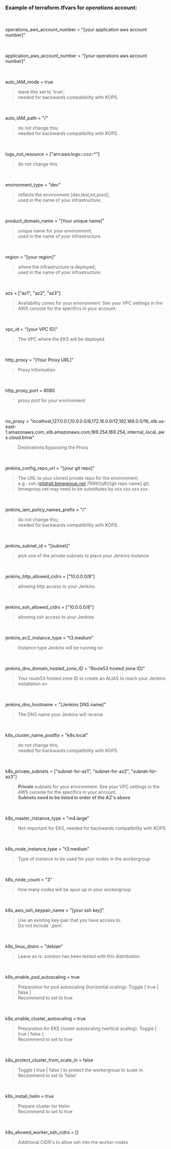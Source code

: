 ### Example of terraform.tfvars for *operations* account:


<br></br>
operations\_aws\_account\_number = "[your application aws account number]"

<br></br>
application\_aws\_account\_number = "[your operations aws account number]"

<br></br>
auto\_IAM\_mode = true  
> leave this set to 'true';  
> needed for backwards compatibility with KOPS.

<br></br>
auto\_IAM\_path = "/"
> do not change this;  
> needed for backwards compatibility with KOPS.

<br></br>
logs\_not\_resource = ["arn:aws:logs:*:*:ccc-*"]
> do not change this

<br></br>
environment\_type = "dev"
> reflects the environment [dev,test,int,prod];  
> used in the name of your infrastructure.

<br></br>
product\_domain\_name = "[Your unique name]"
> unique name for your environment;  
> used in the name of your infrastructure.

<br></br>
region = "[your region]"
> where the infrastructure is deployed;  
> used in the name of your infrastructure.

<br></br>
azs = ["az1", "az2", "az3"]
> Availability zones for your environment.  See your VPC settings in the AWS console for the specifics in your account. 

<br></br>
vpc\_id = "[your VPC ID]"  
> The VPC where the EKS will be deployed

<br></br>
http\_proxy = "[Your Proxy URL]"
> Proxy information

<br></br>
http\_proxy\_port = 8080
> proxy port for your environment

<br></br>
no\_proxy = "localhost,127.0.0.1,10.0.0.0/8,172.16.0.0/12,192.168.0.0/16,.elb.us-east-1.amazonaws.com,.elb.amazonaws.com,169.254.169.254,.internal,.local,.aws.cloud.bmw"
> Destinations bypassing the Proxy

<br></br>
jenkins\_config\_repo\_url = "[your git repo]"  
> The URL to your cloned private repo for the environment;  
> e.g.: ssh:/git@git.bmwgroup.net:7999/[q#]/[git repo name].git;  
> bmwgroup.net may need to be substitutes by xxx.xxx.xxx.xxx. 

<br></br>
jenkins\_iam\_policy\_names\_prefix = "/"
> do not change this;  
> needed for backwards compatibility with KOPS.

<br></br>
jenkins\_subnet\_id = "[subnet]"  
> pick one of the private subnets to place your Jenkins instance

<br></br>
jenkins\_http\_allowed\_cidrs = ["10.0.0.0/8"]  
> allowing http access to your Jenkins

<br></br>
jenkins\_ssh\_allowed\_cidrs = ["10.0.0.0/8"]  
> allowing ssh access to your Jenkins

<br></br>
jenkins\_ec2\_instance\_type = "t3.medium"  
> Instance type Jenkins will be running on

<br></br>
jenkins\_dns\_domain\_hosted\_zone\_ID = "Route53 hosted zone ID]"  
> Your route53 hosted zone ID to create an ALIAS to reach your Jenkins installation on

<br></br>
jenkins\_dns\_hostname = "[Jenkins DNS name]"  
> The DNS name your Jenkins will receive

<br></br>
k8s\_cluster\_name\_postfix = "k8s.local"  
> do not change this;  
> needed for backwards compatibility with KOPS.

<br></br>
k8s\_private\_subnets = ["subnet-for-az1", "subnet-for-az2", "subnet-for-az3"]
> **Private** subnets for your environment.  See your VPC settings in the AWS console for the specifics in your account.  
> **Subnets need to be listed in order of the AZ's above**

<br></br>
k8s\_master\_instance\_type = "m4.large"
> Not important for EKS, needed for backwards compatibility with KOPS

<br></br>
k8s\_node\_instance\_type = "t3.medium"
> Type of instance to be used for your nodes in the workergroup

<br></br>
k8s\_node\_count = "3"
> how many nodes will be spun up in your workergroup

<br></br>
k8s\_aws\_ssh\_keypair\_name = "[your ssh key]"
> Use an existing key-pair that you have access to.  
> Do not include '.pem'

<br></br>
k8s\_linux\_distro = "debian"
> Leave as is: solution has been tested with this distribution

<br></br>
k8s\_enable\_pod\_autoscaling = true
> Preparation for pod autoscaling (horizontal scaling): Toggle [ true | false ]   
> Recommend to set to true

<br></br>
k8s\_enable\_cluster\_autoscaling = true
> Preparation for EKS cluster autoscaling (vertical scaling): Toggle [ true | false ]  
> Recommend to set to true

<br></br>
k8s\_protect\_cluster\_from\_scale\_in = false
> Toggle [ true | false ] to protect the workergroup to scale in.  
> Recommend to set to 'false'

<br></br>
k8s\_install\_helm = true
> Prepare cluster for Helm  
> Recommend to set to true

<br></br>
k8s\_allowed\_worker\_ssh\_cidrs = []
> Additional CIDR's to allow ssh into the worker nodes
